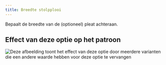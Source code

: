 ```yaml
---
title: Breedte stolpplooi
---
```


Bepaalt de breedte van de (optioneel) pleat achteraan.

## Effect van deze optie op het patroon

![Deze afbeelding toont het effect van deze optie door meerdere varianten die een andere waarde hebben voor deze optie te vervangen](simon_boxpleatwidth_sample.svg "Effect van deze optie op het patroon")
